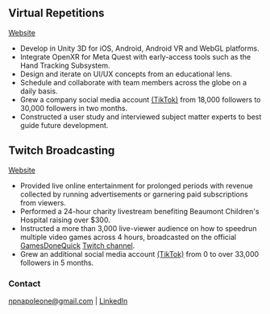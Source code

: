 ## Virtual Repetitions
[Website](https://vreps.us)
- Develop in Unity 3D for iOS, Android, Android VR and WebGL platforms.
- Integrate OpenXR for Meta Quest with early-access tools such as the Hand Tracking Subsystem.
- Design and iterate on UI/UX concepts from an educational lens.
- Schedule and collaborate with team members across the globe on a daily basis.
- Grew a company social media account [(TikTok)](https://www.tiktok.com/@vrepsbasketball) from 18,000 followers to 30,000 followers in two months.
- Constructed a user study and interviewed subject matter experts to best guide future development.

## Twitch Broadcasting
[Website](https://twitch.tv/NoodlesCS2)
- Provided live online entertainment for prolonged periods with revenue collected by running advertisements or garnering paid subscriptions from viewers.
- Performed a 24-hour charity livestream benefiting Beaumont Children's Hospital raising over $300.
- Instructed a more than 3,000 live-viewer audience on how to speedrun multiple video games across 4 hours, broadcasted on the official [GamesDoneQuick](https://gamesdonequick.com/) [Twitch channel](https://www.twitch.tv/gamesdonequick).
- Grew an additional social media account [(TikTok)](https://www.tiktok.com/@noodlesruns) from 0 to over 33,000 followers in 5 months.

### Contact
<npnapoleone@gmail.com> | [LinkedIn](https://www.linkedin.com/in/nicolas-napoleone-8838a0134)
